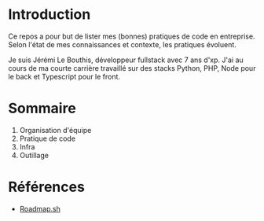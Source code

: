 # Introduction

Ce repos a pour but de lister mes (bonnes) pratiques de code en entreprise. Selon l'état de mes connaissances et contexte, les pratiques évoluent. 

Je suis Jérémi Le Bouthis, développeur fullstack avec 7 ans d'xp. J'ai au cours de ma courte carrière travaillé sur des stacks Python, PHP, Node pour le back et Typescript pour le front.

# Sommaire
 1. Organisation d'équipe
 2. Pratique de code
 3. Infra
 4. Outillage

# Références
- [Roadmap.sh](https://roadmap.sh)
